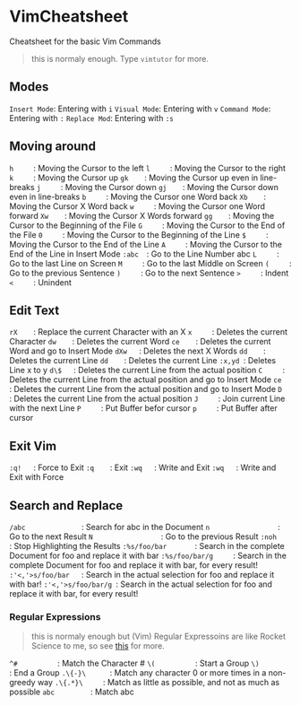 # VimCheatsheet

Cheatsheet for the basic Vim Commands

> this is normaly enough. Type `vimtutor` for more. 

## Modes 

`Insert Mode`: Entering with `i`
`Visual Mode`: Entering with `v`
`Command Mode`: Entering with `:` 
`Replace Mod`: Entering with `:s`

## Moving around 

` h      `:	Moving the Cursor to the left
` l      `:	Moving the Cursor to the right
` k      `:	Moving the Cursor up
` gk     `:	Moving the Cursor up even in line-breaks
` j      `:	Moving the Cursor down
` gj     `:	Moving the Cursor down even in line-breaks
` b      `:	Moving the Cursor one Word back
` Xb     `:	Moving the Cursor X Word back
` w      `:	Moving the Cursor one Word forward
` Xw     `:	Moving the Cursor X Words forward
` gg     `:	Moving the Cursor to the Beginning of the File
` G      `:	Moving the Cursor to the End of the File
` 0      `:	Moving the Cursor to the Beginning of the Line
` $      `:	Moving the Cursor to the End of the Line
` A      `:	Moving the Cursor to the End of the Line in Insert Mode
` :abc   `:	Go to the Line Number abc 
` L      `:	Go to the last Line on Screen 
` M      `:	Go to the last Middle on Screen 
` (      `:	Go to the previous Sentence 
` )      `:	Go to the next Sentence 
` >      `:	Indent 
` <      `:	Unindent 

## Edit Text 

` rX     `:	Replace the current Character with an X
` x      `:	Deletes the current Character
` dw     `:	Deletes the current Word
` ce     `:	Deletes the current Word and go to Insert Mode
` dXw    `:	Deletes the next X Words
` dd     `:	Deletes the current Line
` dd     `:	Deletes the current Line
` :x,yd  `:	Deletes Line x to y
` d\$    `:	Deletes the current Line from the actual position
` C      `:	Deletes the current Line from the actual position and go to Insert Mode
` ce     `:	Deletes the current Line from the actual position and go to Insert Mode
` D      `:	Deletes the current Line from the actual position 
` J      `:	Join current Line with the next Line 
` P      `:	Put Buffer befor cursor 
` p      `:	Put Buffer after cursor 

## Exit Vim 

` :q!    `:	Force to Exit
` :q     `:	Exit
` :wq    `:	Write and Exit
` :wq    `:	Write and Exit with Force

## Search and Replace

` /abc               `:	Search for abc in the Document
` n                  `:	Go to the next Result
` N                  `:	Go to the previous Result
` :noh               `:	Stop Highlighting the Results
` :%s/foo/bar        `:	Search in the complete Document for foo and replace it with bar
` :%s/foo/bar/g      `:	Search in the complete Document for foo and replace it with bar, for every result!
` :'<,'>s/foo/bar    `:	Search in the actual selection for foo and replace it with bar!
` :'<,'>s/foo/bar/g  `:	Search in the actual selection for foo and replace it with bar, for every result!

### Regular Expressions 

> this is normaly enough but (Vim) Regular Expressoins are like Rocket Science to me, so see [this](http://www.vimregex.com/) for more. 

` ^#           `:	Match the Character # 
` \(           `:	Start a Group 
` \)           `:	End a Group 
` .\{-}\       `:	Match any character 0 or more times in a non-greedy way 
` .\{.*}\      `:	Match as little as possible, and not as much as possible 
` abc          `:	Match abc 
